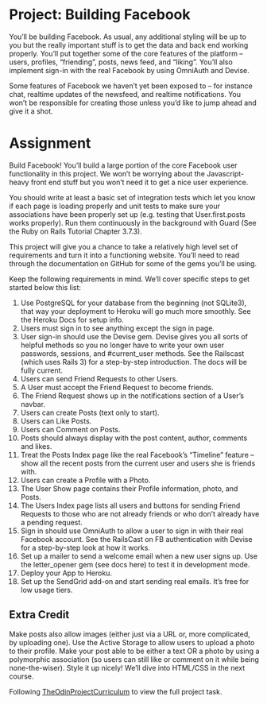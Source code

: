 # Project: Building Facebook

You’ll be building Facebook. As usual, any additional styling will be up to you but the
really important stuff is to get the data and back end working properly. You’ll put together
some of the core features of the platform – users, profiles, “friending”, posts, news feed, and
“liking”. You’ll also implement sign-in with the real Facebook by using OmniAuth and Devise.

Some features of Facebook we haven’t yet been exposed to – for instance chat, realtime updates of
the newsfeed, and realtime notifications. You won’t be responsible for creating those unless you’d like
to jump ahead and give it a shot.

# Assignment

Build Facebook! You’ll build a large portion of the core Facebook user functionality in this project. We won’t
be worrying about the Javascript-heavy front end stuff but you won’t need it to get a nice user experience.

You should write at least a basic set of integration tests which let you know if each page is loading properly and
unit tests to make sure your associations have been properly set up (e.g. testing that User.first.posts works properly).
Run them continuously in the background with Guard (See the Ruby on Rails Tutorial Chapter 3.7.3).

This project will give you a chance to take a relatively high level set of requirements and turn it into a functioning website.
You’ll need to read through the documentation on GitHub for some of the gems you’ll be using.

Keep the following requirements in mind. We’ll cover specific steps to get started below this list:

1. Use PostgreSQL for your database from the beginning (not SQLite3), that way your deployment to Heroku will go much more smoothly. See the Heroku Docs for setup info.
2. Users must sign in to see anything except the sign in page.
3. User sign-in should use the Devise gem. Devise gives you all sorts of helpful methods so you no longer have to write your own user passwords, sessions,
  and #current_user  methods. See the Railscast (which uses Rails 3) for a step-by-step introduction. The docs will be fully current.
4.  Users can send Friend Requests to other Users.
5.  A User must accept the Friend Request to become friends.
6.  The Friend Request shows up in the notifications section of a User’s navbar.
7.  Users can create Posts (text only to start).
8.  Users can Like Posts.
9.  Users can Comment on Posts.
10. Posts should always display with the post content, author, comments and likes.
11. Treat the Posts Index page like the real Facebook’s “Timeline” feature – show all the recent posts from the current user and users she is friends with.
12. Users can create a Profile with a Photo.
13. The User Show page contains their Profile information, photo, and Posts.
14. The Users Index page lists all users and buttons for sending Friend Requests to those who are not already friends or who don’t already have a pending request.
15. Sign in should use OmniAuth to allow a user to sign in with their real Facebook account. See the RailsCast on FB authentication with Devise for a step-by-step
    look at how it works.
16. Set up a mailer to send a welcome email when a new user signs up. Use the letter_opener gem (see docs here) to test it in development mode.
17. Deploy your App to Heroku.
18. Set up the SendGrid add-on and start sending real emails. It’s free for low usage tiers.

## Extra Credit
Make posts also allow images (either just via a URL or, more complicated, by uploading one).
Use the Active Storage to allow users to upload a photo to their profile.
Make your post able to be either a text OR a photo by using a polymorphic association (so users can still like or comment on it while being none-the-wiser).
Style it up nicely! We’ll dive into HTML/CSS in the next course.

Following [TheOdinProjectCurriculum](www.) to view the full project task.
